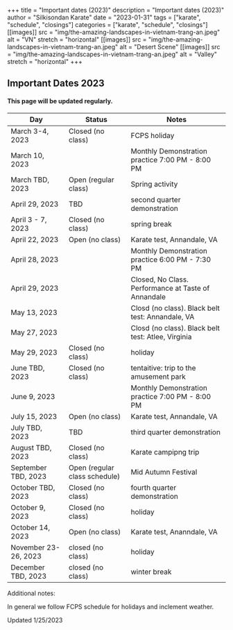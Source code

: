 +++
title = "Important dates (2023)"
description = "Important dates (2023)"
author = "Silkisondan Karate"
date = "2023-01-31"
tags = ["karate", "schedule", "closings"]
categories = ["karate", "schedule", "closings"]
[[images]]
  src = "img/the-amazing-landscapes-in-vietnam-trang-an.jpeg"
  alt = "VN"
  stretch = "horizontal"
[[images]]
  src = "img/the-amazing-landscapes-in-vietnam-trang-an.jpeg"
  alt = "Desert Scene"
[[images]]
  src = "img/the-amazing-landscapes-in-vietnam-trang-an.jpeg"
  alt = "Valley"
  stretch = "horizontal"
+++

## Important Dates 2023
#### This page will be updated regularly.

   Day | Status | Notes
--------|------|----
March 3-4, 2023 | Closed (no class) | FCPS holiday 
March 10, 2023 | |  Monthly Demonstration practice 7:00 PM - 8:00 PM
March TBD, 2023 | Open (regular class) | Spring activity
April 29, 2023 | TBD | second quarter demonstration
April 3 - 7, 2023 | Closed (no class) | spring break
April 22, 2023 | Open (no class) | Karate test, Annandale, VA
April 28, 2023 | |  Monthly Demonstration practice 6:00 PM - 7:30 PM
April 29, 2023 | |  Closed, No Class. Performance at Taste of Annandale
May 13, 2023 | |  Closd (no class). Black belt test: Annandale, VA
May 27, 2023 | |  Closd (no class). Black belt test: Atlee, Virginia
May 29, 2023 | Closed (no class) | holiday
June TBD, 2023 | Closed (no class) | tentaitive: trip to the amusement park
June 9, 2023 | |  Monthly Demonstration practice 7:00 PM - 8:00 PM
July 15, 2023 | Open (no class) | Karate test, Annandale, VA
July TBD, 2023 | TBD | third quarter demonstration
August TBD, 2023 | Closed (no class) | Karate campipng trip
September TBD, 2023 | Open (regular class schedule) | Mid Autumn Festival
October TBD, 2023 | Closed (no class) | fourth quarter demonstration
October 9, 2023 | Closed (no class) | holiday
October 14, 2023 | Open (no class) | Karate test, Ananndale, VA
November 23-26, 2023 | closed (no class) | holiday
December TBD, 2023 | closed (no class) | winter break

Additional notes:<p>
In general we follow FCPS schedule for holidays and inclement weather.

Updated 1/25/2023
